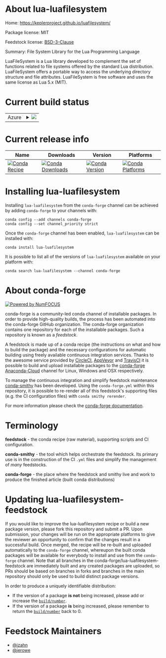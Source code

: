 About lua-luafilesystem
=======================

Home: https://keplerproject.github.io/luafilesystem/

Package license: MIT

Feedstock license: [BSD-3-Clause](https://github.com/conda-forge/lua-luafilesystem-feedstock/blob/master/LICENSE.txt)

Summary: File System Library for the Lua Programming Language

LuaFileSystem is a Lua library developed to complement the set of
functions related to file systems offered by the standard Lua distribution.
LuaFileSystem offers a portable way to access the underlying directory structure and file attributes.
LuaFileSystem is free software and uses the same license as Lua 5.x (MIT).


Current build status
====================


<table>
    
  <tr>
    <td>Azure</td>
    <td>
      <details>
        <summary>
          <a href="https://dev.azure.com/conda-forge/feedstock-builds/_build/latest?definitionId=4519&branchName=master">
            <img src="https://dev.azure.com/conda-forge/feedstock-builds/_apis/build/status/lua-luafilesystem-feedstock?branchName=master">
          </a>
        </summary>
        <table>
          <thead><tr><th>Variant</th><th>Status</th></tr></thead>
          <tbody><tr>
              <td>linux_64</td>
              <td>
                <a href="https://dev.azure.com/conda-forge/feedstock-builds/_build/latest?definitionId=4519&branchName=master">
                  <img src="https://dev.azure.com/conda-forge/feedstock-builds/_apis/build/status/lua-luafilesystem-feedstock?branchName=master&jobName=linux&configuration=linux_64_" alt="variant">
                </a>
              </td>
            </tr>
          </tbody>
        </table>
      </details>
    </td>
  </tr>
</table>

Current release info
====================

| Name | Downloads | Version | Platforms |
| --- | --- | --- | --- |
| [![Conda Recipe](https://img.shields.io/badge/recipe-lua--luafilesystem-green.svg)](https://anaconda.org/conda-forge/lua-luafilesystem) | [![Conda Downloads](https://img.shields.io/conda/dn/conda-forge/lua-luafilesystem.svg)](https://anaconda.org/conda-forge/lua-luafilesystem) | [![Conda Version](https://img.shields.io/conda/vn/conda-forge/lua-luafilesystem.svg)](https://anaconda.org/conda-forge/lua-luafilesystem) | [![Conda Platforms](https://img.shields.io/conda/pn/conda-forge/lua-luafilesystem.svg)](https://anaconda.org/conda-forge/lua-luafilesystem) |

Installing lua-luafilesystem
============================

Installing `lua-luafilesystem` from the `conda-forge` channel can be achieved by adding `conda-forge` to your channels with:

```
conda config --add channels conda-forge
conda config --set channel_priority strict
```

Once the `conda-forge` channel has been enabled, `lua-luafilesystem` can be installed with:

```
conda install lua-luafilesystem
```

It is possible to list all of the versions of `lua-luafilesystem` available on your platform with:

```
conda search lua-luafilesystem --channel conda-forge
```


About conda-forge
=================

[![Powered by NumFOCUS](https://img.shields.io/badge/powered%20by-NumFOCUS-orange.svg?style=flat&colorA=E1523D&colorB=007D8A)](http://numfocus.org)

conda-forge is a community-led conda channel of installable packages.
In order to provide high-quality builds, the process has been automated into the
conda-forge GitHub organization. The conda-forge organization contains one repository
for each of the installable packages. Such a repository is known as a *feedstock*.

A feedstock is made up of a conda recipe (the instructions on what and how to build
the package) and the necessary configurations for automatic building using freely
available continuous integration services. Thanks to the awesome service provided by
[CircleCI](https://circleci.com/), [AppVeyor](https://www.appveyor.com/)
and [TravisCI](https://travis-ci.com/) it is possible to build and upload installable
packages to the [conda-forge](https://anaconda.org/conda-forge)
[Anaconda-Cloud](https://anaconda.org/) channel for Linux, Windows and OSX respectively.

To manage the continuous integration and simplify feedstock maintenance
[conda-smithy](https://github.com/conda-forge/conda-smithy) has been developed.
Using the ``conda-forge.yml`` within this repository, it is possible to re-render all of
this feedstock's supporting files (e.g. the CI configuration files) with ``conda smithy rerender``.

For more information please check the [conda-forge documentation](https://conda-forge.org/docs/).

Terminology
===========

**feedstock** - the conda recipe (raw material), supporting scripts and CI configuration.

**conda-smithy** - the tool which helps orchestrate the feedstock.
                   Its primary use is in the construction of the CI ``.yml`` files
                   and simplify the management of *many* feedstocks.

**conda-forge** - the place where the feedstock and smithy live and work to
                  produce the finished article (built conda distributions)


Updating lua-luafilesystem-feedstock
====================================

If you would like to improve the lua-luafilesystem recipe or build a new
package version, please fork this repository and submit a PR. Upon submission,
your changes will be run on the appropriate platforms to give the reviewer an
opportunity to confirm that the changes result in a successful build. Once
merged, the recipe will be re-built and uploaded automatically to the
`conda-forge` channel, whereupon the built conda packages will be available for
everybody to install and use from the `conda-forge` channel.
Note that all branches in the conda-forge/lua-luafilesystem-feedstock are
immediately built and any created packages are uploaded, so PRs should be based
on branches in forks and branches in the main repository should only be used to
build distinct package versions.

In order to produce a uniquely identifiable distribution:
 * If the version of a package **is not** being increased, please add or increase
   the [``build/number``](https://docs.conda.io/projects/conda-build/en/latest/resources/define-metadata.html#build-number-and-string).
 * If the version of a package **is** being increased, please remember to return
   the [``build/number``](https://docs.conda.io/projects/conda-build/en/latest/resources/define-metadata.html#build-number-and-string)
   back to 0.

Feedstock Maintainers
=====================

* [@izahn](https://github.com/izahn/)
* [@jerowe](https://github.com/jerowe/)

